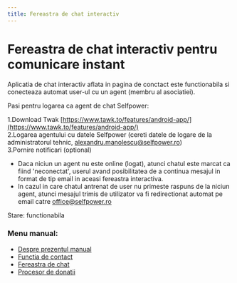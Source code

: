 ```yaml
---
title: Fereastra de chat interactiv
---
```


# Fereastra de chat interactiv pentru comunicare instant

Aplicatia de chat interactiv aflata in pagina de conctact este functionabila si conecteaza automat user-ul cu un agent (membru al asociatiei).

Pasi pentru logarea ca agent de chat Selfpower:

1.Download Twak  [https://www.tawk.to/features/android-app/](https://www.tawk.to/features/android-app/)    
2.Logarea agentului cu datele Selfpower (cereti datele de logare de la administratorul tehnic, alexandru.manolescu@selfpower.ro)      
3.Pornire notificari  (optional)        

* Daca niciun un agent nu este online (logat), atunci chatul este marcat ca fiind 'neconectat', userul avand posibilitatea de a continua mesajul in format de tip email in aceasi fereastra interactiva.
* In cazul in care chatul antrenat de user nu primeste raspuns de la niciun agent, atunci mesajul trimis de utilizator va fi redirectionat automat pe email catre office@selfpower.ro



Stare: functionabila


### Menu manual: 
* [Despre prezentul manual](https://alexinntekt.github.io/selfpowerWiki/despre)    
* [Functia de contact](https://alexinntekt.github.io/selfpowerWiki/functiaDeContact)   
* [Fereastra de chat](https://alexinntekt.github.io/selfpowerWiki/chatInteractiv)    
* [Procesor de donatii](https://alexinntekt.github.io/selfpowerWiki/procesorDonatii) 